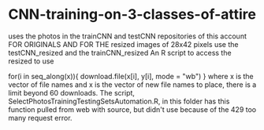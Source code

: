 # CNN-training-on-3-classes-of-attire
uses the photos in the trainCNN and testCNN repositories of this account FOR ORIGINALS
AND FOR THE resized images of 28x42 pixels use the testCNN_resized and the trainCNN_resized
An R script to access the resized to use 


for(i in seq_along(x)){
    download.file(x[i], y[i], mode = "wb")
  }
where x is the vector of file names and x is the vector of new file names to place, there is a limit beyond 60 downloads. The script, SelectPhotosTrainingTestingSetsAutomation.R, in this folder has this function pulled from web with source, but didn't use because of the 429 too many request error.

